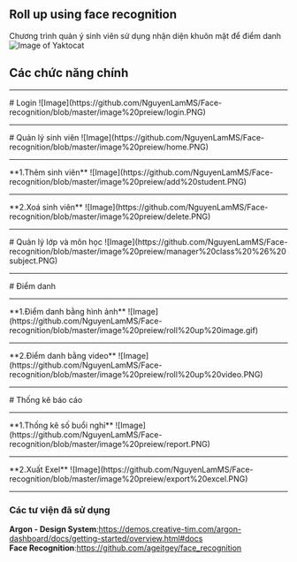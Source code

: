 ## Roll up using face recognition

Chương trình quản ý sinh viên sử dụng nhận diện khuôn mặt để điểm danh
![Image of Yaktocat](https://octodex.github.com/images/filmtocats.png)
## Các chức năng chính
<hr>
# Login
![Image](https://github.com/NguyenLamMS/Face-recognition/blob/master/image%20preiew/login.PNG)
<hr>
# Quản lý sinh viên
![Image](https://github.com/NguyenLamMS/Face-recognition/blob/master/image%20preiew/home.PNG)
<hr>
**1.Thêm sinh viên**
![Image](https://github.com/NguyenLamMS/Face-recognition/blob/master/image%20preiew/add%20student.PNG)
<hr>
**2.Xoá sinh viên**
![Image](https://github.com/NguyenLamMS/Face-recognition/blob/master/image%20preiew/delete.PNG)
<hr>
# Quản lý lớp và môn học
![Image](https://github.com/NguyenLamMS/Face-recognition/blob/master/image%20preiew/manager%20class%20%26%20subject.PNG)
<hr>
# Điểm danh
<hr>
**1.Điểm danh bằng hình ảnh**
![Image](https://github.com/NguyenLamMS/Face-recognition/blob/master/image%20preiew/roll%20up%20image.gif)
<br>
<hr>
**2.Điểm danh bằng video**
![Image](https://github.com/NguyenLamMS/Face-recognition/blob/master/image%20preiew/roll%20up%20video.PNG)
<hr>
# Thống kê báo cáo
<hr>
**1.Thống kê số buổi nghỉ**
![Image](https://github.com/NguyenLamMS/Face-recognition/blob/master/image%20preiew/report.PNG)
<hr>
**2.Xuất Exel**
![Image](https://github.com/NguyenLamMS/Face-recognition/blob/master/image%20preiew/export%20excel.PNG)
<hr>

### Các tư viện đã sử dụng
**Argon - Design System**:https://demos.creative-tim.com/argon-dashboard/docs/getting-started/overview.html#docs
</br>
**Face Recognition**:https://github.com/ageitgey/face_recognition
